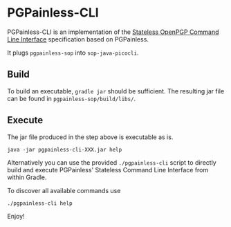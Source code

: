 <!--
SPDX-FileCopyrightText: 2021 Paul Schaub <vanitasvitae@fsfe.org>

SPDX-License-Identifier: Apache-2.0
-->

# PGPainless-CLI

PGPainless-CLI is an implementation of the [Stateless OpenPGP Command Line Interface](https://tools.ietf.org/html/draft-dkg-openpgp-stateless-cli-01) specification based on PGPainless.

It plugs `pgpainless-sop` into `sop-java-picocli`.

## Build
To build an executable, `gradle jar` should be sufficient. The resulting jar file can be found in `pgpainless-sop/build/libs/`.

## Execute

The jar file produced in the step above is executable as is.

```
java -jar pgpainless-cli-XXX.jar help
```

Alternatively you can use the provided `./pgpainless-cli` script to directly build and execute PGPainless' Stateless Command Line Interface from within Gradle.

To discover all available commands use

```
./pgpainless-cli help
```

Enjoy!

